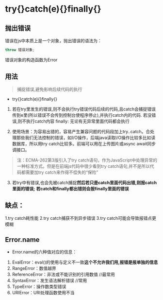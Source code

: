 # try{}catch(e){}finally{}

## 抛出错误

错误在js中本质上是一个对象，抛出错误的语法为：

```js
throw 错误对象;
```

错误对象的构造函数为Error

## 用法

> 捕捉错误,避免影响后续代码的执行

- try{}catch(e){}finally{}
1. 若在try里发生的错误,则不会执行try错误代码后续的代码,且catch会捕捉错误传到e里(所以错误不会传到控制台使程序停止),并执行catch内的代码.  若没错误,则不执行catch内容
finally: 无论有无异常里面代码都会执行

2. 使用场景：为容易出错的，容易产生兼容问题的代码段加上try..catch。合处理那些我们无法控制的错误，如I/O操作，后端java读取I/O操作比较多比如读数据库，所以用try catch比较多。前端可以用在上传图片或async await同步调接口。

>注：ECMA-262第3版引入了try catch语句，作为JavaScript中处理异常的一种标准方式。但是在前端js代码中很少看到try catch语句,并不是所以代码都需要加try catch来作得不偿失的“保险”

3. 若try中有错误,也会先被catch捕捉**然后若只是catch里面代码出错,则报catch里面的错误;**
    **若catch和finally都出错则会报finally里面的错误**

 

## 缺点：

1.try catch耗性能
2.try catch捕获不到异步错误
3.try catch可能会导致报错点更模糊

## Error.name
- Error.name的六种值对应的信息：
1. EvalError：eval()的使用与定义不一致**这个不允许我们用,报错是报单独的信息**
2. RangeError：数值越界 
3. ReferenceError：非法或不能识别的引用数值 //最常用
4. SyntaxError：发生语法解析错误 //常用
5. TypeError：操作数类型错误 
6. URIError：URI处理函数使用不当



